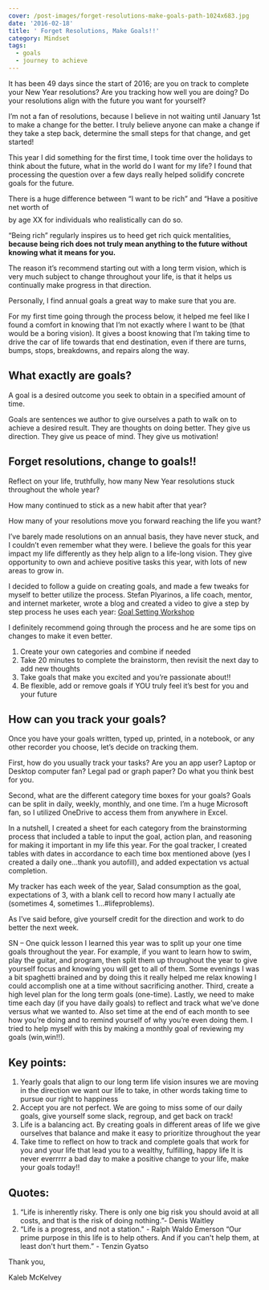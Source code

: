 ```yaml
---
cover: /post-images/forget-resolutions-make-goals-path-1024x683.jpg
date: '2016-02-18'
title: ' Forget Resolutions, Make Goals!!'
category: Mindset
tags:
  - goals
  - journey to achieve
---
```

It has been 49 days since the start of 2016; are you on track to complete your New Year resolutions? Are you tracking how well you are doing? Do your resolutions align with the future you want for yourself? 

I’m not a fan of resolutions, because I believe in not waiting until January 1st to make a change for the better. I truly believe anyone can make a change if they take a step back, determine the small steps for that change, and get started! 

This year I did something for the first time, I took time over the holidays to think about the future, what in the world do I want for my life? I found that processing the question over a few days really helped solidify concrete goals for the future. 

There is a huge difference between “I want to be rich” and “Have a positive net worth of $$$$ by age XX for individuals who realistically can do so. 

“Being rich” regularly inspires us to heed get rich quick mentalities, __because being rich does not truly mean anything to the future without knowing what it means for you.__

The reason it’s recommend starting out with a long term vision, which is very much subject to change throughout your life, is that it helps us continually make progress in that direction. 

Personally, I find annual goals a great way to make sure that you are. 

For my first time going through the process below, it helped me feel like I found a comfort in knowing that I’m not exactly where I want to be (that would be a boring vision). It gives a boost knowing that I’m taking time to drive the car of life towards that end destination, even if there are turns, bumps, stops, breakdowns, and repairs along the way. 

## What exactly are goals?

A goal is a desired outcome you seek to obtain in a specified amount of time. 

Goals are sentences we author to give ourselves a path to walk on to achieve a desired result. They are thoughts on doing better. They give us direction. They give us peace of mind. They give us motivation! 

## Forget resolutions, change to goals!!

Reflect on your life, truthfully, how many New Year resolutions stuck throughout the whole year? 

How many continued to stick as a new habit after that year? 

How many of your resolutions move you forward reaching the life you want? 

I’ve barely made resolutions on an annual basis, they have never stuck, and I couldn’t even remember what they were. I believe the goals for this year impact my life differently as they help align to a life-long vision. They give opportunity to own and achieve positive tasks this year, with lots of new areas to grow in. 

I decided to follow a guide on creating goals, and made a few tweaks for myself to better utilize the process. Stefan Plyarinos, a life coach, mentor, and internet marketer, wrote a blog and created a video to give a step by step process he uses each year: [Goal Setting Workshop](http://projectlifemastery.com/how-to-set-goals-the-ultimate-step-by-step-goal-setting-workshop/) 

I definitely recommend going through the process and he are some tips on changes to make it even better. 

  1. Create your own categories and combine if needed
  2. Take 20 minutes to complete the brainstorm, then revisit the next day to add new thoughts
  3. Take goals that make you excited and you’re passionate about!!
  4. Be flexible, add or remove goals if YOU truly feel it’s best for you and your future

## How can you track your goals?

Once you have your goals written, typed up, printed, in a notebook, or any other recorder you choose, let’s decide on tracking them.

First, how do you usually track your tasks? Are you an app user? Laptop or Desktop computer fan? Legal pad or graph paper? Do what you think best for you. 

Second, what are the different category time boxes for your goals? Goals can be split in daily, weekly, monthly, and one time. I’m a huge Microsoft fan, so I utilized OneDrive to access them from anywhere in Excel. 

In a nutshell, I created a sheet for each category from the brainstorming process that included a table to input the goal, action plan, and reasoning for making it important in my life this year. For the goal tracker, I created tables with dates in accordance to each time box mentioned above (yes I created a daily one…thank you autofill), and added expectation vs actual completion. 

My tracker has each week of the year, Salad consumption as the goal, expectations of 3, with a blank cell to record how many I actually ate (sometimes 4, sometimes 1…#lifeproblems). 

As I’ve said before, give yourself credit for the direction and work to do better the next week. 

SN – One quick lesson I learned this year was to split up your one time goals throughout the year. For example, if you want to learn how to swim, play the guitar, and program, then split them up throughout the year to give yourself focus and knowing you will get to all of them. Some evenings I was a bit spaghetti brained and by doing this it really helped me relax knowing I could accomplish one at a time without sacrificing another. Third, create a high level plan for the long term goals (one-time). Lastly, we need to make time each day (if you have daily goals) to reflect and track what we’ve done versus what we wanted to. Also set time at the end of each month to see how you’re doing and to remind yourself of why you’re even doing them. I tried to help myself with this by making a monthly goal of reviewing my goals (win,win!!). 

## Key points:

  1. Yearly goals that align to our long term life vision insures we are moving in the direction we want our life to take, in other words taking time to pursue our right to happiness
  2. Accept you are not perfect. We are going to miss some of our daily goals, give yourself some slack, regroup, and get back on track!
  3. Life is a balancing act. By creating goals in different areas of life we give ourselves that balance and make it easy to prioritize throughout the year
  4. Take time to reflect on how to track and complete goals that work for you and your life that lead you to a wealthy, fulfilling, happy life
It is never everrrrr a bad day to make a positive change to your life, make your goals today!! 

## Quotes:

1. “Life is inherently risky. There is only one big risk you should avoid at all costs, and that is the risk of doing nothing.”- Denis Waitley 
2. “Life is a progress, and not a station." - Ralph Waldo Emerson “Our prime purpose in this life is to help others. And if you can't help them, at least don't hurt them.” - Tenzin Gyatso 

Thank you, 

Kaleb McKelvey
